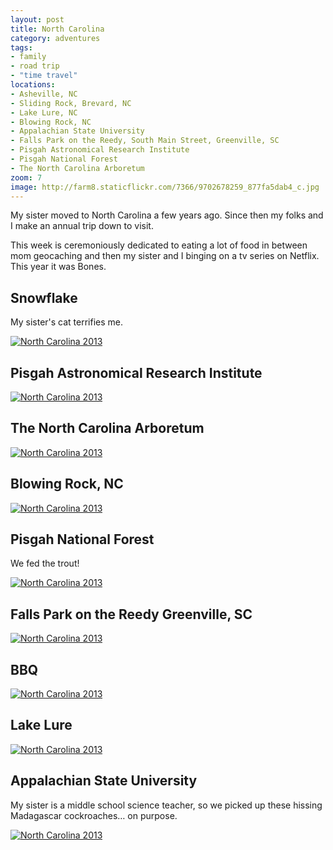 ```yaml
---
layout: post
title: North Carolina
category: adventures
tags: 
- family
- road trip
- "time travel"
locations: 
- Asheville, NC
- Sliding Rock, Brevard, NC
- Lake Lure, NC
- Blowing Rock, NC
- Appalachian State University
- Falls Park on the Reedy, South Main Street, Greenville, SC
- Pisgah Astronomical Research Institute
- Pisgah National Forest
- The North Carolina Arboretum
zoom: 7
image: http://farm8.staticflickr.com/7366/9702678259_877fa5dab4_c.jpg
---
```


My sister moved to North Carolina a few years ago. Since then my folks and I make an annual trip down to visit. 

This week is ceremoniously dedicated to eating a lot of food in between mom geocaching and then my sister and I binging on a tv series on Netflix. This year it was Bones.

## Snowflake

My sister's cat terrifies me.

<div class="photos">
<a href="http://www.flickr.com/photos/91218249@N05/9702682509/" title="North Carolina 2013 by katydecorah, on Flickr"><img src="http://farm6.staticflickr.com/5517/9702682509_af19f42c88_c.jpg" alt="North Carolina 2013"></a>
</div>

## Pisgah Astronomical Research Institute 

<div class="photos">
<a href="http://www.flickr.com/photos/91218249@N05/9705915802/" title="North Carolina 2013 by katydecorah, on Flickr"><img src="http://farm6.staticflickr.com/5460/9705915802_81d945ab2b_c.jpg" class="pop-out" alt="North Carolina 2013"></a>
</div>

## The North Carolina Arboretum

<div class="photos">
<a href="http://www.flickr.com/photos/91218249@N05/9705916416/" title="North Carolina 2013 by katydecorah, on Flickr"><img src="http://farm4.staticflickr.com/3703/9705916416_93822a562a_c.jpg" alt="North Carolina 2013"></a>
</div>

## Blowing Rock, NC

<div class="photos">
<a href="http://www.flickr.com/photos/91218249@N05/9702678259/" title="North Carolina 2013 by katydecorah, on Flickr"><img src="http://farm8.staticflickr.com/7366/9702678259_877fa5dab4_c.jpg" alt="North Carolina 2013"></a>
</div>

## Pisgah National Forest

We fed the trout!

<div class="photos">
<a href="http://www.flickr.com/photos/91218249@N05/9705919694/" title="North Carolina 2013 by katydecorah, on Flickr"><img src="http://farm4.staticflickr.com/3687/9705919694_b8ff3b4938_c.jpg" alt="North Carolina 2013"></a>
</div>

## Falls Park on the Reedy Greenville, SC

<div class="photos">
<a href="http://www.flickr.com/photos/91218249@N05/9702682095/" title="North Carolina 2013 by katydecorah, on Flickr"><img src="http://farm6.staticflickr.com/5487/9702682095_744d46e8b0_c.jpg" alt="North Carolina 2013"></a>
</div>

## BBQ

<div class="photos">
<a href="http://www.flickr.com/photos/91218249@N05/9702691619/" title="North Carolina 2013 by katydecorah, on Flickr"><img src="http://farm4.staticflickr.com/3797/9702691619_1d6bb88b4a_c.jpg"  alt="North Carolina 2013"></a>
</div>

## Lake Lure

<div class="photos">
<a href="http://www.flickr.com/photos/91218249@N05/9702673293/" title="North Carolina 2013 by katydecorah, on Flickr"><img src="http://farm6.staticflickr.com/5533/9702673293_413051a6b3_c.jpg"  alt="North Carolina 2013"></a>
</div>

## Appalachian State University

My sister is a middle school science teacher, so we picked up these hissing Madagascar cockroaches&hellip; on purpose.

<div class="photos">
<a href="http://www.flickr.com/photos/91218249@N05/9705918980/" title="North Carolina 2013 by katydecorah, on Flickr"><img src="http://farm8.staticflickr.com/7362/9705918980_decc5e4e6a_c.jpg" alt="North Carolina 2013"></a>
</div>
